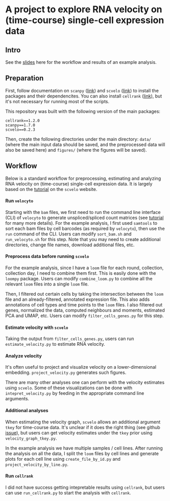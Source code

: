 # A project to explore RNA velocity on (time-course) single-cell expression data

## Intro
See the [slides](https://docs.google.com/presentation/d/1_Rd5fgE_AYLVqPdnvD-ux-t5Ey3bKZNE5_dChNtNkTk/edit?usp=sharing) here for the workflow and results of an example analysis.

## Preparation 
First, follow documentation on `scanpy` ([link](https://scanpy.readthedocs.io/en/stable/installation.html)) and `scvelo` ([link](https://scvelo.readthedocs.io/installation.html)) to install the packages and their dependencites. You can also install `cellrank` ([link](https://cellrank.readthedocs.io/en/stable/installation.html)), but it's not necessary for running most of the scripts. 

This repository was built with the following version of the main packages:
```
cellrank==1.2.0
scanpy==1.7.0
scvelo==0.2.3
```

Then, create the following directories under the main directory: `data/` (where the main input data should be saved, and the preprocessed data will also be saved here) and `figures/` (where the figures will be saved).

## Workflow
Below is a standard workflow for preprocessing, estimating and analyzing RNA velocity on (time-course) single-cell expression data. It is largely based on the [tutorial](https://scvelo.readthedocs.io/getting_started.html) on the `scvelo` website.

#### Run `velocyto`
Starting with the `bam` files, we first need to run the command line interface (CLI) of `velocyto` to generate unspliced/spliced count matrices (see [tutorial](http://velocyto.org/velocyto.py/tutorial/cli.html) for many more details). For the example analysis, I first used `samtools` to sort each bam files by cell barcodes (as required by `velocyto`), then use the `run` command of the CLI. Users can modify `sort_bam.sh` and `run_velocyto.sh` for this step. Note that you may need to create additional directories, change file names, download additional files, etc. 

#### Preprocess data before running `scvelo`
For the example analysis, since I have a `loom` file for each round, collection, collection day, I need to combine them first. This is easily done with the `loompy` package. Users can modify `combine_loom.py` to combine all the relevant `loom` files into a single `loom` file.

Then, I filtered out certain cells by taking the intersection between the `loom` file and an already-filtered, annotated expression file. This also adds annotations of cell types and time points to the `loom` files. I also filtered out genes, normalized the data, computed neighbours and moments, estimated PCA and UMAP, etc. Users can modify `filter_cells_genes.py` for this step.

#### Estimate velocity with `scvelo`
Taking the output from `filter_cells_genes.py`, users can run `estimate_velocity.py` to estimate RNA velocity.

#### Analyze velocity 
It's often useful to project and visualize velocity on a lower-dimensional embedding. `project_velocity.py` generates such figures.

There are many other analyses one can perform with the velocity estimates using `scvelo`. Some of these visualizations can be done with `intepret_velocity.py` by feeding in the appropriate command line arguments. 

#### Additional analyses 
When estimating the velocity graph, `scvelo` allows an additional argument `tkey` for time-course data. It's unclear if it does the right thing (see github [issue](https://github.com/theislab/scvelo/issues/367)), but users can get velocity estimates under the `tkey` prior using `velocity_graph_tkey.py`.

In the example analysis we have multiple samples / cell lines. After running the analysis on all the data, I split the `loom` files by cell lines and generate plots for each cell line using `create_file_by_id.py` and `project_velocity_by_line.py`.

#### Run `cellrank`
I did not have success getting intepretable results using `cellrank`, but users can use `run_cellrank.py` to start the analysis with `cellrank`. 
